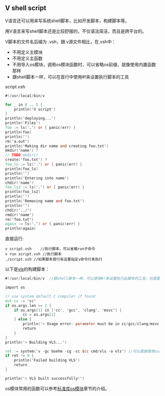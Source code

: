 ## V shell script

V语言还可以用来写系统shell脚本，比如开发脚本，构建脚本等。

用V语言来写shell脚本还是比较舒服的，不仅语法简洁，而且是跨平台的。

V脚本的文件名后缀为 .vsh，跟.v源文件相比，在.vsh中：

- 不用定义主模块
- 不用定义主函数
- 不用导入os模块，调用os模块函数时，可以省略os前缀，就像使用内置函数那样
- 跟shell脚本一样，可以在首行中使用#!来设置执行脚本的工具

script.vsh

```v
#!/usr/local/bin/v

for _ in 0 .. 5 {
	println('V script')
}
println('deploying...')
println('Files')
foo := ls('.') or { panic(err) }
println(foo)
println('')
rm('a.out')
println('Making dir name and creating foo.txt')
mkdir('name') ?
// TODO mkdir()
create('foo.txt') ?
foo_ls := ls('.') or { panic(err) }
println(foo_ls)
println('')
println('Entering into name')
chdir('name')
foo_ls2 := ls('.') or { panic(err) }
println(foo_ls2)
println('')
println('Removing name and foo.txt')
println('')
chdir('../')
rmdir('name')
rm('foo.txt')
again := ls('.') or { panic(err) }
println(again)

```

直接运行:

```shell
v script.vsh	//执行脚本，可以省略run子命令
v run script.vsh //执行脚本
./script.vsh //如果脚本首行有设置指定v命令行来执行
```

以下是[vls](https://github.com/vlang/vls)的构建脚本：

```v
#!/usr/local/bin/v  //跟shell脚本一样，可以使用#!来设置执行此脚本的工具，也是要提前设置为可执行：chmod +x

import os

// use system default C compiler if found
mut cc := 'cc'
if os.args.len >= 2 {
	if os.args[1] in ['cc', 'gcc', 'clang', 'msvc'] {
		cc = os.args[1]
	} else {
		println('> Usage error: parameter must be in cc/gcc/clang/msvc')
		return
	}
}
println('> Building VLS...')

ret := system('v -gc boehm -cg -cc $cc cmd/vls -o vls')	//可以直接使用os模块内部的函数，就像内置函数那样，不用模块前缀
if ret != 0 {
	println('Failed building VLS')
	return
}

println('> VLS built successfully!')

```

os模块常用的函数可以参考[标准库os模块](std_os.md)章节的介绍。
